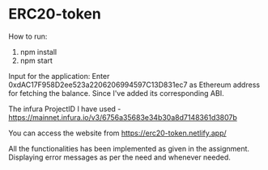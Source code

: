 # ERC20-token
How to run:
1. npm install
2. npm start

Input for the application:
Enter 0xdAC17F958D2ee523a2206206994597C13D831ec7 as Ethereum address for fetching the balance. Since I've added its corresponding ABI.

The infura ProjectID I have used - https://mainnet.infura.io/v3/6756a35683e34b30a8d7148361d3807b

You can access the website from https://erc20-token.netlify.app/

All the functionalities has been implemented as given in the assignment.
Displaying error messages as per the need and whenever needed.
